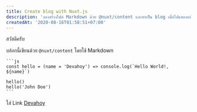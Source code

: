 ```yaml
---
title: Create blog with Nuxt.js
description: 'ลองสร้างไฟล์ Markdown ด้วย @nuxt/content และทำเป็น blog เพื่อไปแสดงหน้า blog'
createdAt: '2020-08-16T01:58:51+07:00'
---
```


สวัสดีครับ

บล้อกนี้เขียนด้วย `@nuxt/content` โดยใช้ Markdown

    ```js
    const hello = (name = 'Devahoy') => console.log(`Hello World!, ${name}`)

    hello()
    hello('John Doe')
    ```

ใส่ Link [Devahoy](https://devahoy.com)
